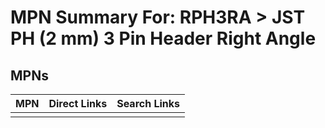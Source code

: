 



# MPN Summary For: RPH3RA > JST PH (2 mm) 3 Pin Header Right Angle

## MPNs
  

|MPN|Direct Links|Search Links|
| :--- | :--- | :--- |
||||
